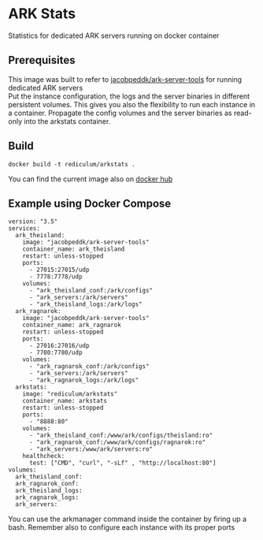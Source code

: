 # ARK Stats
Statistics for dedicated ARK servers running on docker container
## Prerequisites
This image was built to refer to [jacobpeddk/ark-server-tools](https://hub.docker.com/r/jacobpeddk/ark-server-tools/) for running dedicated ARK servers  
Put the instance configuration, the logs and the server binaries in different persistent volumes. This gives you also the flexibility to run each instance in a container.
Propagate the config volumes and the server binaries as read-only into the arkstats container.

## Build
```
docker build -t rediculum/arkstats .
```
You can find the current image also on [docker hub](https://hub.docker.com/repository/docker/rediculum/arkstats)

## Example using Docker Compose
```
version: "3.5"
services:
  ark_theisland:
    image: "jacobpeddk/ark-server-tools"
    container_name: ark_theisland
    restart: unless-stopped
    ports:
      - 27015:27015/udp
      - 7778:7778/udp
    volumes:
      - "ark_theisland_conf:/ark/configs"
      - "ark_servers:/ark/servers"
      - "ark_theisland_logs:/ark/logs"
  ark_ragnarok:
    image: "jacobpeddk/ark-server-tools"
    container_name: ark_ragnarok
    restart: unless-stopped
    ports:
      - 27016:27016/udp
      - 7780:7780/udp
    volumes:
      - "ark_ragnarok_conf:/ark/configs"
      - "ark_servers:/ark/servers"
      - "ark_ragnarok_logs:/ark/logs"
  arkstats:
    image: "rediculum/arkstats"
    container_name: arkstats
    restart: unless-stopped
    ports:
      - "8888:80"
    volumes:
      - "ark_theisland_conf:/www/ark/configs/theisland:ro"
      - "ark_ragnarok_conf:/www/ark/configs/ragnarok:ro"
      - "ark_servers:/www/ark/servers:ro"
    healthcheck:
      test: ["CMD", "curl", "-sLf" , "http://localhost:80"]
volumes:
  ark_theisland_conf:
  ark_ragnarok_conf:
  ark_theisland_logs:
  ark_ragnarok_logs:
  ark_servers:
```
You can use the arkmanager command inside the container by firing up a bash. Remember also to configure each instance with its proper ports
